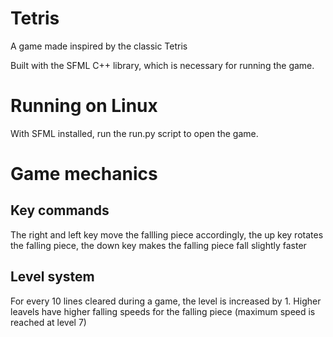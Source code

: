 # Tetris
A game made inspired by the classic Tetris

Built with the SFML C++ library, which is necessary for running the game.

# Running on Linux
With SFML installed, run the run.py script to open the game.


# Game mechanics
## Key commands
The right and left key move the fallling piece accordingly, the up key rotates the falling piece, the down key makes the falling piece fall slightly faster
## Level system
For every 10 lines cleared during a game, the level is increased by 1. Higher leavels have higher falling speeds for the falling piece (maximum speed is reached at level 7)


